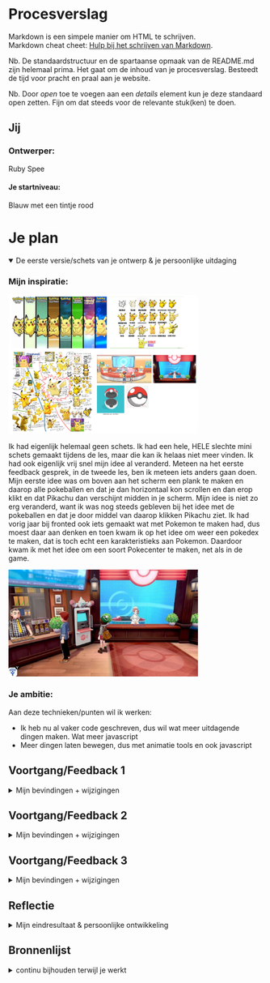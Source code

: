 # Procesverslag
Markdown is een simpele manier om HTML te schrijven.  
Markdown cheat cheet: [Hulp bij het schrijven van Markdown](https://github.com/adam-p/markdown-here/wiki/Markdown-Cheatsheet).

Nb. De standaardstructuur en de spartaanse opmaak van de README.md zijn helemaal prima. Het gaat om de inhoud van je procesverslag. Besteedt de tijd voor pracht en praal aan je website.

Nb. Door *open* toe te voegen aan een *details* element kun je deze standaard open zetten. Fijn om dat steeds voor de relevante stuk(ken) te doen.




## Jij

### Ontwerper:
Ruby Spee

#### Je startniveau:
Blauw met een tintje rood




# Je plan

<details open>
  <summary>De eerste versie/schets van je ontwerp & je persoonlijke uitdaging</summary>

  ### Mijn inspiratie:
  <img src="readme-images/inspiratie.png" width="375px" alt="inspiratie">
  
  Ik had eigenlijk helemaal geen schets. Ik had een hele, HELE slechte mini schets gemaakt tijdens de les, maar die kan ik helaas niet meer vinden. Ik had ook eigenlijk vrij snel mijn idee al veranderd. Meteen na het eerste feedback gesprek, in de tweede les, ben ik meteen iets anders gaan doen. Mijn eerste idee was om boven aan het scherm een plank te maken en daarop alle pokeballen en dat je dan horizontaal kon scrollen en dan erop klikt en dat Pikachu dan verschijnt midden in je scherm. Mijn idee is niet zo erg veranderd, want ik was nog steeds gebleven bij het idee met de pokeballen en dat je door middel van daarop klikken Pikachu ziet. Ik had vorig jaar bij fronted ook iets gemaakt wat met Pokemon te maken had, dus moest daar aan denken en toen kwam ik op het idee om weer een pokedex te maken, dat is toch echt een karakteristieks aan Pokemon. Daardoor kwam ik met het idee om een soort Pokecenter te maken, net als in de game. 

  <img src="readme-images/pokecenter.jpg" width="375px" alt="pokecenter inspiratie">

  ### Je ambitie: 
  Aan deze technieken/punten wil ik werken:
  - Ik heb nu al vaker code geschreven, dus wil wat meer uitdagende dingen maken. Wat meer javascript
  - Meer dingen laten bewegen, dus met animatie tools en ook javascript
 
</details>




## Voortgang/Feedback 1

<details>
  <summary>Mijn bevindingen + wijzigingen</summary>

  ### Feedback:
  De feedback die ik van Xavier heb gekregen:
  - Aangezien je de pokemon in het midden ziet met allemaal pokeballen eromheen past het volledig bij dit onderwerp en niet bij iets anders
  - Een uniek kenmerk zijn de pokeballen
  - Misschien leuk dat als  je op de pokemon klikt dat hij dan gaat springen of dat hij een bliksemschicht achter laat
  - Misschien is het leuk om de pokemonball vast te kunnen pakken en naar de pokemon te kunnen gooien
  - Progressive disclosure is toegepast aangezien je eerst een overzicht ziet en later pas de details

  ### Wijzegingen:
  Dit is nog echt mijn eerste schets, dus ik moet alles nog veel beter uitwerken. Voor nu zit alles nog in mijn hoofd alleen, dus moet even of betere schetsen maken of beginnen met code zodat ik goed mijn idee kan overbrengen. 

</details>




## Voortgang/Feedback 2

<details>
  <summary>Mijn bevindingen + wijzigingen</summary>
  
  Het tweede feedback gesprek heb ik met Maxime gedaan. We waren beide nog heel erg bezig met nog dingen toevoegen, dus we hebben gekeken naar wat we tot nu toe hadden en ook onze ideeën besprokken die we nog hadden. We hebben ook elkaar geholpen met nog wat dingen verzinnen, dus was een goed gesprek. 
  Ik moet nog de paaseieren toevoegen. Dat lukte nog niet, dus dat ga ik deze les vragen aan Sanne. Ik wil graag dat er een pokemon van rechts naar links gaat, onderin het beeld, maar de image wilt niet mee werken. Ik kreeg als feedback dat ik geluid kan gebruiken voor de buttons. Dat wilde ik al gaan doen, dus fijn dat iemand anders ook dat idee heeft. Tijdens de les kregen we een voorbeeld met een pop-up die je krijgt als je de pagina opent en dat er dan een geluidje komt als je erop klikt. Dat wilde ik gaan doen en dat je dan of Pikachu hoort of de titel song van Pokemon. Wat ook een goed punt was, was dat ik soms af en toe nog px gebruik en dat ik beter em of procenten kan gebruiken, dus dat ga ik nog even omrekenen en er em van maken. 

</details>




## Voortgang/Feedback 3

<details>
  <summary>Mijn bevindingen + wijzigingen</summary>

  Bij het laatste feedback moment, met Dilay, kreeg ik niet echt veel feedback over dingen die ik kon veranderen nog. Ze vond dat het er goed uitzag en ze had niks meer erop aan te merken. Ze had wel een opmerking over progressive disclosure, over dat ik nog niet echt informatie over pikachu liet zien en alleen het plaatje. Daar had ik zelf ook al over nagedacht, alleen ik kwam pas met dat idee, toen ik zo goed als klaar was, dus ik zou dan alles moeten herschrijven om een pop-up met informatie toe te voegen. Ik wilde dat dus wel doen, maar ben er niet aan toe gekomen. Het was daardoor wel leerzamer, want nu heb je alleen een plaatje van Pikachu. Wat ik ook wel grappig vond is dat ze heel erg afgeleid raakte van de andere Pokemons die af en toe op het scherm verschijnen. Ik snap wel wat ze bedoeld, maar ik vond het er goed bij passen en dan gebeurd er ook wat meer op het scherm in plaats van alleen maar klikken op de buttons en dan zie je Pikachu. Dat was eigenlijk alle feedback die ik kreeg, verder was alles goed als je keek naar het beoordelingsformulier. 

</details>




## Reflectie

<details>
  <summary>Mijn eindresultaat & persoonlijke ontwikkeling</summary>

  ### Je uitkomst - karakteristiek screenshot(s):
  <img src="readme-images/eindproduct.png" width="375px" alt="final ontwerp">


  ### Dit ging goed/Heb ik geleerd: 
  Ik moest in het begin weer heel erg inkomen in het code schrijven. Had het al een tijdje niet meer gedaan, dus moest veel googlen in het begin. Maar na 1 lesje zat dat er wel weer in en ging het opzich wel gemakkelijk. Ik heb ook veel gehaald uit de vorige opdrachten die ik bij Frontend afgelopen jaren heb gedaan, want daar werkte we ook met animaties, custom properties, fonts importeren, veel javescript, dus ik kon nog heel veel halen uit vorige opdrachten. Ik wilde dit keer wat meer proberen, dus niet alleen animaties, maar ook bijvoorbeeld geluid en proberen wat moeilijkere javascript te gebruiken. Al vind ik het nog steeds lastig om eigen javascript te schrijven, weet nooit precies te volgorde van hoe je het moet schrijven. Uiteindelijk snap ik wel wat er staat in code taal, maar het zelf schrijven is nog een dingetje. Daarom heb ik ook hulp daarbij gevraagd aan Sanne en Sam. Het leukste wat ik het geleerd is hoe je een geluidje toevoegt aan een hover, dat maakt het meteen wat leuker en interactief en de code om een image te laten verschijnen als je op een button klikt. 

  <img src="readme-images/code-pikachu.png" width="375px" alt="bummer">


  ### Dit was lastig/Is niet gelukt:
  Wat ik ook al hierboven zei, is dat ik het nog steeds lastig vind om zelf code in javascript te schrijven, snap nog steeds niet helemaal wat dan de volgorde is. Ik begrijp de code wel en wat er staat. Net als de code om de Pikachu images te laten verschijnen door middel van een button, die code heeft Sanne geschreven, maar snap wel wat er staat, maar zelf had ik hier niet op gekomen.
  Wat ik heel graag nog had willen toevoegen is een pop-up met informatie over Pikachu, bijvoorbeeld over welke game of seizoen het dan gaat, wie de maker is, leuke weetjes etc. Ik had al alles bijna helemaal af toen ik met dat idee kwam en heb verschillende manier gevonden om dat te doen, dus pop-up, maar bij alle manieren moest ik al mijn geschreven code (mijn volledige html en javascript) helemaal aanpassen. Dat vond ik wat te veel werk en ik wilde ook niet dat de code het niet meer deed. Tuurlijk had ik dan de back-up van Github nog, maar ja, wilde het niet verpesten. Wat ik onder andere wilde proberen is een button on de Pikachu image en als je daar op klikt, komt er informatie tevoorschijn. Alleen ik wist eigenlijk totaal niet hoe ik dat zou moeten doen, want wist niet of je met 1 button, verschillende pop-ups kon laten zien. Een andere manier was een dialog te gebruiken, net als bij m'n begin scherm, alleen dan moest ik al mijn code herschrijven. De laatste manier had ik met Maxime gesprokken, want zij had ook pop-ups gebruikt in haar Mario spelletje en die vond ik er echt goed uitzien. Zij had gebruik gemaakt van een div met daarin dat de informatie en als je op de image klikt, kwam de pop-up tevoorschijn. Alleen hier was het ook weer zo, dat ik dan alles moest herschrijven. Dus dat is me helaas niet gelukt, maar wel goed voor de volgende keer, dat ik goed moet nadenken over mijn idee en wat ik wil maken en dat ik niet op het laatste moment iets wil toevoegen, waardoor ik alles opnieuw mag gaan schrijven.
  Ik heb ook altijd als ik met code ga werken, dat ik dan echt de grootste idee heb voor de opdracht, maar dan moet ik ook nog die ideeën uitvoeren en dat is vaak het lastige. Ook voor deze opdracht. Ik had nog best wel wat idee, vooral in het begin, maar meeste heb ik niet uitgevoerd, want geen IDEE hoe dat moet. Ik wilde bijvoorbeeld dat je op een pokeball klikt (dus de button waar je op klikt en dat je dan Pikachu krijgt te zien) en dan ie dan veranderd naar een open pokeball, alsof Pikachu eruit is gekomen. En daarbij wilde ik ook dat je dan een flits ziet, net zoals bij een echte pokeball, dus dat je scherm even wit wordt. Uteindelijk heb ik het maar bij een idee gehouden, want heb wel gegoogled naar bijvoorbeeld die licht flits, maar vond helemaal niks. Ja, hoe je een image laat flitsen, maar niet je hele scherm. Dus dat had ik graag willen toevoegen, maar ben erg tevreden met hoe het uiteindelijk is geworden en door de geluidjes en animaties vind ik het echt leuk geworden. 

  <img src="readme-images/pokeball.png" width="375px" alt="bummer">
</details>




## Bronnenlijst

<details>
<summary>continu bijhouden terwijl je werkt</summary>

Nb. Wees specifiek ('css-tricks' als bron is bijv. niet specifiek genoeg).

### De bronnen van de pikachu afbeeldingen en gifjes
- https://en.wikipedia.org/wiki/Pikachu 
- https://gonintendo.com/archives/282500-blast-from-the-past-pokemon-devs-reveal-pikachu-s-squirrel-inspiration
- https://www.steamgriddb.com/icon/18095
- https://www.models-resource.com/nintendo_64/supersmashbros/model/5921/
- https://www.models-resource.com/gamecube/ssbm/model/13213/
- https://www.models-resource.com/wii/supersmashbrosbrawl/model/3809/
- https://www.nicepng.com/ourpic/u2q8r5a9o0i1a9w7_pikachu-pokemon-pokmon-cute-kawaii-pixel-pixelart-pikachu/
- https://www.nwtv.nl/191345/iedere-dag-een-andere-pikachu-verband-met-pokemon-go-fest
- https://www.pokemon.com/us/pokemon-news/get-ashs-pikachu-wearing-ashs-caps-in-pokemon-sword-or-pokemon-shield
- https://pokemonletsgo.pokemon.com/en-us/
- https://www.smashbros.com/nl_NL/fighter/08.html
- https://www.bbc.com/news/newsbeat-47387396
- https://www.deviantart.com/mintmovi3/art/Detective-Pikachu-2019-Pikachu-png-794395457
- https://gamerant.com/pokemon-legends-arceus-where-find-pikachu/
- https://www.n1up.nl/news/pokemon-anime-onthult-captain-pikachu-en-professor-friede/

- https://tenor.com/nl/view/pikachu-fighting-gif-24987105
- https://tenor.com/nl/view/sad-pikachu-gif-24869932
- https://giphy.com/gifs/pokemon-anime-aNFT7eG2rIKK715uLk
- https://gfycat.com/perfumedinsistenteft
- https://tenor.com/nl/view/pikachu-pokemon-gif-15800952
- https://tenor.com/nl/view/pikachu-ketchup-pokemon-ketchup-lover-walking-gif-16267693
- https://www.chickensmoothie.com/Forum/viewtopic.php?f=83&t=2468266
- https://tenor.com/nl/view/pokemon-gif-25141010
- https://tenor.com/nl/view/pikatchu-detective-dance-detective-pikatchu-dance-pikatchu-detective-pikatchu-gif-14089477

### Overige afbeeldingen/audio
- Favicon: https://www.pngitem.com/middle/ThohTTx_25-pikachu-face-png-transparent-png/
- Alle audio komt van https://www.101soundboards.com/
- Lucario afbeelding: https://www.nicepng.com/ourpic/u2q8w7e6o0o0u2i1_here-comes-anubis-now-a-deep-driving-sweep/
- Ditto afbeelding: https://www.pokemon.com/nl/pokedex/ditto
- Haunter afbeelding: https://www.deviantart.com/pokevectors/art/HD-Haunter-02-Side-767761366
- Pikachu dirigent: https://www.pocketmonsters.net/content/PR_Pokemon_Symphonic_Evolutions_Live_Orchestral_Concert_Tour 

### Bronnen voor de code
- Font: https://www.fontspace.com/pocket-monk-font-f23540
- Text stroke: https://css-tricks.com/adding-stroke-to-web-text/
- Dialog: https://codepen.io/shooft/pen/jOeyxev?editors=0110
- Hide scrollbar: https://blog.hubspot.com/website/hide-scrollbar-css#:~:text=To%20hide%20the%20scrollbar%20and%20disable%20scrolling%2C%20we%20can%20use,page)%20or%20a%20container%20element.
- Button focus outline: https://codepen.io/shooft/pen/eYKdyxY
- Rond vliegende pokeball: https://codepen.io/AreYouCereal/pen/VLeVQW
- Play music on hover: https://codepen.io/shooft/pen/jOeyxev
- Achtergrond muziek: https://stackoverflow.com/questions/27368778/how-to-toggle-audio-play-pause-with-one-button-or-link

</details>